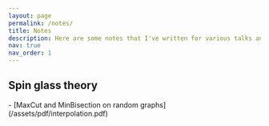 ```yaml
---
layout: page
permalink: /notes/
title: Notes
description: Here are some notes that I've written for various talks and reading groups which you might find interesting. Feel free to reach out if you find any mistakes in these!
nav: true
nav_order: 1
---
```

<h2> Spin glass theory </h2>
- [MaxCut and MinBisection on random graphs](/assets/pdf/interpolation.pdf)